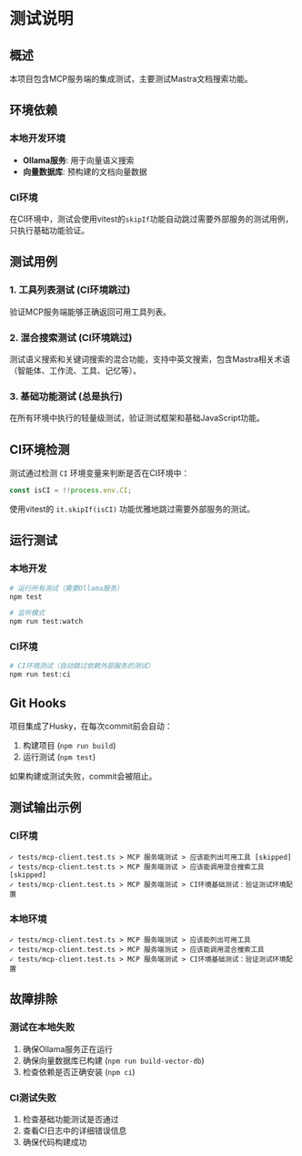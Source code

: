 # 测试说明

## 概述

本项目包含MCP服务端的集成测试，主要测试Mastra文档搜索功能。

## 环境依赖

### 本地开发环境
- **Ollama服务**: 用于向量语义搜索
- **向量数据库**: 预构建的文档向量数据

### CI环境
在CI环境中，测试会使用vitest的`skipIf`功能自动跳过需要外部服务的测试用例，只执行基础功能验证。

## 测试用例

### 1. 工具列表测试 (CI环境跳过)
验证MCP服务端能够正确返回可用工具列表。

### 2. 混合搜索测试 (CI环境跳过)
测试语义搜索和关键词搜索的混合功能，支持中英文搜索，包含Mastra相关术语（智能体、工作流、工具、记忆等）。

### 3. 基础功能测试 (总是执行)
在所有环境中执行的轻量级测试，验证测试框架和基础JavaScript功能。

## CI环境检测

测试通过检测 `CI` 环境变量来判断是否在CI环境中：
```javascript
const isCI = !!process.env.CI;
```

使用vitest的 `it.skipIf(isCI)` 功能优雅地跳过需要外部服务的测试。

## 运行测试

### 本地开发
```bash
# 运行所有测试（需要Ollama服务）
npm test

# 监听模式
npm run test:watch
```

### CI环境
```bash
# CI环境测试（自动跳过依赖外部服务的测试）
npm run test:ci
```

## Git Hooks

项目集成了Husky，在每次commit前会自动：
1. 构建项目 (`npm run build`)
2. 运行测试 (`npm test`)

如果构建或测试失败，commit会被阻止。

## 测试输出示例

### CI环境
```
✓ tests/mcp-client.test.ts > MCP 服务端测试 > 应该能列出可用工具 [skipped]
✓ tests/mcp-client.test.ts > MCP 服务端测试 > 应该能调用混合搜索工具 [skipped]  
✓ tests/mcp-client.test.ts > MCP 服务端测试 > CI环境基础测试：验证测试环境配置
```

### 本地环境
```
✓ tests/mcp-client.test.ts > MCP 服务端测试 > 应该能列出可用工具
✓ tests/mcp-client.test.ts > MCP 服务端测试 > 应该能调用混合搜索工具
✓ tests/mcp-client.test.ts > MCP 服务端测试 > CI环境基础测试：验证测试环境配置
```

## 故障排除

### 测试在本地失败
1. 确保Ollama服务正在运行
2. 确保向量数据库已构建 (`npm run build-vector-db`)
3. 检查依赖是否正确安装 (`npm ci`)

### CI测试失败
1. 检查基础功能测试是否通过
2. 查看CI日志中的详细错误信息
3. 确保代码构建成功 